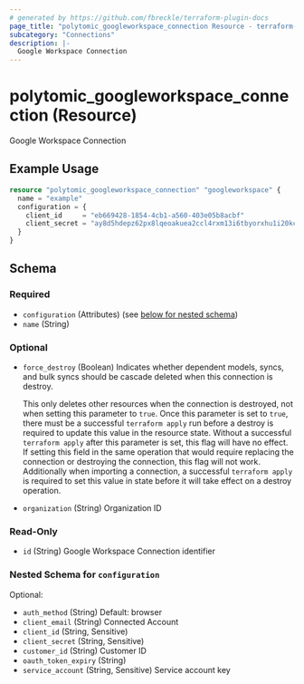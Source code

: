 ```yaml
---
# generated by https://github.com/fbreckle/terraform-plugin-docs
page_title: "polytomic_googleworkspace_connection Resource - terraform-provider-polytomic"
subcategory: "Connections"
description: |-
  Google Workspace Connection
---
```


# polytomic_googleworkspace_connection (Resource)

Google Workspace Connection

## Example Usage

```terraform
resource "polytomic_googleworkspace_connection" "googleworkspace" {
  name = "example"
  configuration = {
    client_id     = "eb669428-1854-4cb1-a560-403e05b8acbf"
    client_secret = "ay8d5hdepz62px8lqeoakuea2ccl4rxm13i6tbyorxhu1i20kc8ruvksmzxq"
  }
}
```

<!-- schema generated by tfplugindocs -->
## Schema

### Required

- `configuration` (Attributes) (see [below for nested schema](#nestedatt--configuration))
- `name` (String)

### Optional

- `force_destroy` (Boolean) Indicates whether dependent models, syncs, and bulk syncs should be cascade
deleted when this connection is destroy.

  This only deletes other resources when the connection is destroyed, not when
setting this parameter to `true`. Once this parameter is set to `true`, there
must be a successful `terraform apply` run before a destroy is required to
update this value in the resource state. Without a successful `terraform apply`
after this parameter is set, this flag will have no effect. If setting this
field in the same operation that would require replacing the connection or
destroying the connection, this flag will not work. Additionally when importing
a connection, a successful `terraform apply` is required to set this value in
state before it will take effect on a destroy operation.
- `organization` (String) Organization ID

### Read-Only

- `id` (String) Google Workspace Connection identifier

<a id="nestedatt--configuration"></a>
### Nested Schema for `configuration`

Optional:

- `auth_method` (String) Default: browser
- `client_email` (String) Connected Account
- `client_id` (String, Sensitive)
- `client_secret` (String, Sensitive)
- `customer_id` (String) Customer ID
- `oauth_token_expiry` (String)
- `service_account` (String, Sensitive) Service account key


